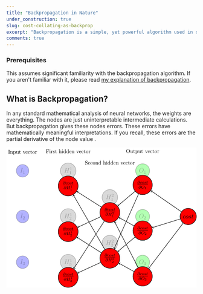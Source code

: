 ```yaml
---
title: "Backpropagation in Nature"
under_construction: true
slug: cost-collating-as-backprop
excerpt: "Backpropagation is a simple, yet powerful algorithm used in deep learning. But natural intelligences do not appear to use backpropagation when learning. But the algorithms it uses instead can be seen as an approximation of deep learning. This approach has huge potential in distributed AI computing. If it is a close enough approximation, then it also may allow us to understand natural intelligence by studying deep learning."
comments: true
---
```


### Prerequisites

This assumes significant familiarity with the backpropagation algorithm. If you aren't familiar with it, please read [my explanation of backpropagation](/neural_posts/technical-backpropogation.md).

## What is Backpropagation?

In any standard mathematical analysis of neural networks, the weights are everything. The nodes are just uninterpretable intermediate calculations. But backpropagation gives these nodes errors.
These errors have mathematically meaningful interpretations. If you recall, these errors are the partial derivative of the node value . 

![arg](/images/backprop/diagram-svg/act-whole-backprop.pdf.svg)
